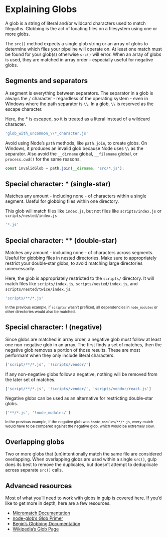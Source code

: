 <!-- front-matter
id: explaining-globs
title: Explaining Globs
hide_title: true
sidebar_label: Explaining Globs
-->

# Explaining Globs

A glob is a string of literal and/or wildcard characters used to match filepaths. Globbing is the act of locating files on a filesystem using one or more globs.

The `src()` method expects a single glob string or an array of globs to determine which files your pipeline will operate on. At least one match must be found for your glob(s) otherwise `src()` will error. When an array of globs is used, they are matched in array order - especially useful for negative globs.

## Segments and separators

A segment is everything between separators. The separator in a glob is always the `/` character - regardless of the operating system - even in Windows where the path separator is `\\`.  In a glob, `\\` is reserved as the escape character.

Here, the * is escaped, so it is treated as a literal instead of a wildcard character.
```js
'glob_with_uncommon_\\*_character.js'
```

Avoid using Node’s `path` methods, like `path.join`, to create globs. On Windows, it produces an invalid glob because Node uses `\\` as the separator. Also avoid the `__dirname` global, `__filename` global, or `process.cwd()` for the same reasons.

```js
const invalidGlob = path.join(__dirname, 'src/*.js');
```

## Special character: * (single-star)

Matches any amount - including none - of characters within a single segment. Useful for globbing files within one directory.

This glob will match files like `index.js`, but not files like `scripts/index.js` or `scripts/nested/index.js`
```js
'*.js'
```

## Special character: ** (double-star)

Matches any amount - including none - of characters across segments. Useful for globbing files in nested directories. Make sure to appropriately restrict your double-star globs, to avoid matching large directories unnecessarily.

Here, the glob is appropriately restricted to the `scripts/` directory. It will match files like `scripts/index.js`, `scripts/nested/index.js`, and `scripts/nested/twice/index.js`.

```js
'scripts/**/*.js'
```

<small>In the previous example, if `scripts/` wasn’t prefixed, all dependencies in `node_modules` or other directories would also be matched.</small>

## Special character: ! (negative)

Since globs are matched in array order, a negative glob must follow at least one non-negative glob in an array. The first finds a set of matches, then the negative glob removes a portion of those results. These are most performant when they only include literal characters.

```js
['script/**/*.js', '!scripts/vendor/']
```

If any non-negative globs follow a negative, nothing will be removed from the later set of matches.

```js
['script/**/*.js', '!scripts/vendor/', 'scripts/vendor/react.js']
```

Negative globs can be used as an alternative for restricting double-star globs.

```js
['**/*.js', '!node_modules/']
```

<small>In the previous example, if the negative glob was `!node_modules/**/*.js`, every match would have to be compared against the negative glob, which would be extremely slow.</small>

## Overlapping globs

Two or more globs that (un)intentionally match the same file are considered overlapping. When overlapping globs are used within a single `src()`, gulp does its best to remove the duplicates, but doesn’t attempt to deduplicate across separate `src()` calls.

## Advanced resources

Most of what you’ll need to work with globs in gulp is covered here. If you’d like to get more in depth, here are a few resources.

* [Micromatch Documentation][micromatch-docs]
* [node-glob’s Glob Primer][glob-primer-docs]
* [Begin’s Globbing Documentation][begin-globbing-docs]
* [Wikipedia’s Glob Page][wikipedia-glob]

[micromatch-docs]: https://github.com/micromatch/micromatch
[glob-primer-docs]: https://github.com/isaacs/node-glob#glob-primer
[begin-globbing-docs]: https://github.com/begin/globbing#what-is-globbing
[wikipedia-glob]: https://en.wikipedia.org/wiki/Glob_(programming)
